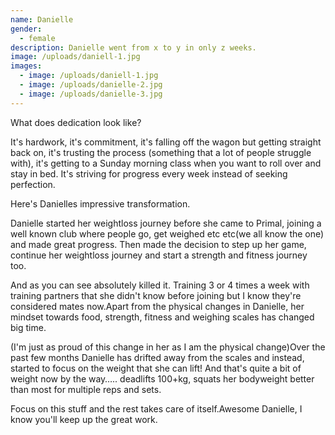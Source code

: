 ```yaml
---
name: Danielle
gender:
  - female
description: Danielle went from x to y in only z weeks.
image: /uploads/daniell-1.jpg
images:
  - image: /uploads/daniell-1.jpg
  - image: /uploads/danielle-2.jpg
  - image: /uploads/danielle-3.jpg
---
```



What does dedication look like?

It's hardwork, it's commitment, it's falling off the wagon but getting straight back on, it's trusting the process (something that a lot of people struggle with), it's getting to a Sunday morning class when you want to roll over and stay in bed. It's striving for progress every week instead of seeking perfection.

Here's Danielles impressive transformation.

Danielle started her weightloss journey before she came to Primal, joining a well known club where people go, get weighed etc etc(we all know the one) and made great progress. Then made the decision to step up her game, continue her weightloss journey and start a strength and fitness journey too.

And as you can see absolutely killed it. Training 3 or 4 times a week with training partners that she didn't know before joining but I know they're considered mates now.Apart from the physical changes in Danielle, her mindset towards food, strength, fitness and weighing scales has changed big time.

(I'm just as proud of this change in her as I am the physical change)Over the past few months Danielle has drifted away from the scales and instead, started to focus on the weight that she can lift! And that's quite a bit of weight now by the way….. deadlifts 100+kg, squats her bodyweight better than most for multiple reps and sets.

Focus on this stuff and the rest takes care of itself.Awesome Danielle, I know you'll keep up the great work.